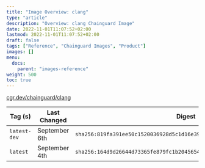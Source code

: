 ```yaml
---
title: "Image Overview: clang"
type: "article"
description: "Overview: clang Chainguard Image"
date: 2022-11-01T11:07:52+02:00
lastmod: 2022-11-01T11:07:52+02:00
draft: false
tags: ["Reference", "Chainguard Images", "Product"]
images: []
menu:
  docs:
    parent: "images-reference"
weight: 500
toc: true
---
```


[cgr.dev/chainguard/clang](https://github.com/chainguard-images/images/tree/main/images/clang)

| Tag (s)       | Last Changed  | Digest                                                                    |
|---------------|---------------|---------------------------------------------------------------------------|
|  `latest-dev` | September 6th | `sha256:819fa391ee50c1520036928d5c1d16e39cb727f3af0bd79889a2756ec122d914` |
|  `latest`     | September 4th | `sha256:164d9d26644d73365fe879fc1b2045654415664b47f1ae249c4cb065f1807cb8` |



